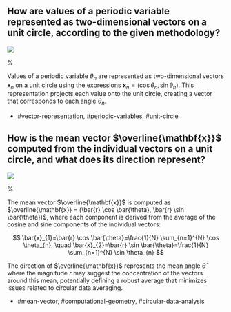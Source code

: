 ## How are values of a periodic variable represented as two-dimensional vectors on a unit circle, according to the given methodology?

![](https://cdn.mathpix.com/cropped/2024_05_13_b304b92298c168b494aag-1.jpg?height=623&width=648&top_left_y=216&top_left_x=995)

%

Values of a periodic variable $\theta_n$ are represented as two-dimensional vectors $\mathbf{x}_{n}$ on a unit circle using the expressions $\mathbf{x}_{n} = (\cos \theta_n, \sin \theta_n)$. This representation projects each value onto the unit circle, creating a vector that corresponds to each angle $\theta_n$.

- #vector-representation, #periodic-variables, #unit-circle

## How is the mean vector $\overline{\mathbf{x}}$ computed from the individual vectors on a unit circle, and what does its direction represent?

![](https://cdn.mathpix.com/cropped/2024_05_13_b304b92298c168b494aag-1.jpg?height=623&width=648&top_left_y=216&top_left_x=995)

%

The mean vector $\overline{\mathbf{x}}$ is computed as $\overline{\mathbf{x}} = (\bar{r} \cos \bar{\theta}, \bar{r} \sin \bar{\theta})$, where each component is derived from the average of the cosine and sine components of the individual vectors:

$$
\bar{x}_{1}=\bar{r} \cos \bar{\theta}=\frac{1}{N} \sum_{n=1}^{N} \cos \theta_{n}, \quad \bar{x}_{2}=\bar{r} \sin \bar{\theta}=\frac{1}{N} \sum_{n=1}^{N} \sin \theta_{n}
$$

The direction of $\overline{\mathbf{x}}$ represents the mean angle $\bar{\theta}$ where the magnitude $\bar{r}$ may suggest the concentration of the vectors around this mean, potentially defining a robust average that minimizes issues related to circular data averaging.

- #mean-vector, #computational-geometry, #circular-data-analysis